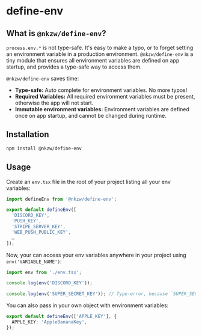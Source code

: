 # define-env

## What is `@nkzw/define-env`?

`process.env.*` is not type-safe. It's easy to make a typo, or to forget setting an environment variable in a production environment. `@nkzw/define-env` is a tiny module that ensures all environment variables are defined on app startup, and provides a type-safe way to access them.

`@nkzw/define-env` saves time:

- **Type-safe:** Auto complete for environment variables. No more typos!
- **Required Variables:** All required environment variables must be present, otherwise the app will not start.
- **Immutable environment variables:** Environment variables are defined once on app startup, and cannot be changed during runtime.

## Installation

```bash
npm install @nkzw/define-env
```

## Usage

Create an `env.tsx` file in the root of your project listing all your env variables:

```typescript
import defineEnv from '@nkzw/define-env';

export default defineEnv([
  'DISCORD_KEY',
  'PUSH_KEY',
  'STRIPE_SERVER_KEY',
  'WEB_PUSH_PUBLIC_KEY',
  …
]);
```

Now, your can access your env variables anywhere in your project using `env('VARIABLE_NAME')`:

```typescript
import env from './env.tsx';

console.log(env('DISCORD_KEY'));

console.log(env('SUPER_SECRET_KEY')); // Type-error, because `SUPER_SECRET_KEY` is not defined in `env.tsx`.
```

You can also pass in your own object with environment variables:

```typescript
export default defineEnv(['APPLE_KEY'], {
  APPLE_KEY: 'AppleBananaKey',
});
```

